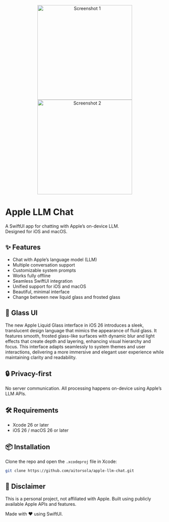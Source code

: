 <p align="center">
  <img src="https://github.com/user-attachments/assets/5d3ce702-55f1-474e-97c7-50a41f125ed9" alt="Screenshot 1" width="300"/>
  <img src="https://github.com/user-attachments/assets/25bb776a-00d3-485d-b637-d04e8c86964f" alt="Screenshot 2" width="300"/>
</p>

# Apple LLM Chat

A SwiftUI app for chatting with Apple’s on-device LLM.  
Designed for iOS and macOS.

## ✨ Features

- Chat with Apple’s language model (LLM)
- Multiple conversation support
- Customizable system prompts
- Works fully offline
- Seamless SwiftUI integration
- Unified support for iOS and macOS
- Beautiful, minimal interface
- Change between new liquid glass and frosted glass

## 🥃 Glass UI

The new Apple Liquid Glass interface in iOS 26 introduces a sleek, translucent design language that mimics the appearance of fluid glass. It features smooth, frosted glass-like surfaces with dynamic blur and light effects that create depth and layering, enhancing visual hierarchy and focus. This interface adapts seamlessly to system themes and user interactions, delivering a more immersive and elegant user experience while maintaining clarity and readability.

## 🔒 Privacy-first

No server communication. All processing happens on-device using Apple’s LLM APIs.

## 🛠️ Requirements

- Xcode 26 or later  
- iOS 26 / macOS 26 or later  

## 📦 Installation

Clone the repo and open the `.xcodeproj` file in Xcode:

```bash 
git clone https://github.com/aitorsola/apple-llm-chat.git
```

## 🧪 Disclaimer

This is a personal project, not affiliated with Apple. Built using publicly available Apple APIs and features.

Made with ❤️ using SwiftUI.
